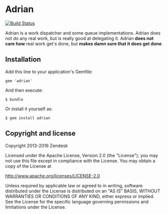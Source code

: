 # Adrian

[![Build Status](https://travis-ci.org/zendesk/adrian.svg?branch=master)](https://travis-ci.org/zendesk/adrian)

Adrian is a work dispatcher and some queue implementations.
Adrian does not do any real work, but is really good at delegating it.
Adrian **does not care how** real work get's done, but **makes damn sure that it does get done**.

## Installation

Add this line to your application's Gemfile:

    gem 'adrian'

And then execute:

    $ bundle

Or install it yourself as:

    $ gem install adrian

## Copyright and license

Copyright 2013-2016 Zendesk

Licensed under the Apache License, Version 2.0 (the "License"); you may not use this file except in compliance with the License.
You may obtain a copy of the License at

http://www.apache.org/licenses/LICENSE-2.0

Unless required by applicable law or agreed to in writing, software distributed under the License is distributed on an "AS IS" BASIS, WITHOUT WARRANTIES OR CONDITIONS OF ANY KIND, either express or implied. See the License for the specific language governing permissions and limitations under the License.
